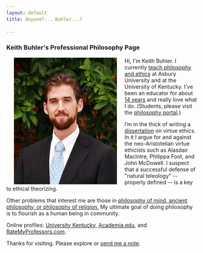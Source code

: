 ```yaml
---
layout: default
title: Anyone?... Buhler...?  

--- 
```


### Keith Buhler's Professional Philosophy Page

<img src="/img/keithbuhler-golden.png" alt="Keith" align="left" hspace="20">

Hi, I'm Keith Buhler. I currently [teach philosophy and ethics](/teaching) at Asbury University and at the University of Kentucky. I've been an educator for about [14 years](/Buhler-CV) and really love what I do. (Students, please visit the [philosophy portal](/philosophy).)

I’m in the thick of writing a [dissertation](/research) on virtue ethics. In it I argue for and against the neo-Aristotelian virtue ethicists such as Alasdair MacIntre, Philippa Foot, and John McDowell. I suspect that a successful defense of "natural teleology" -- properly defined -- is a key to ethical theorizing.

Other problems that interest me are those in [philosophy of mind, ancient philosophy, or philosophy of religion.](https://uky.academia.edu/KeithBuhler) My ultimate goal of doing philosophy is to flourish as a human being in community. 

Online profiles: [University Kentucky](https://philosophy.as.uky.edu/users/kebu226), [Academia.edu](https://uky.academia.edu/KeithBuhler), and [RateMyProfessors.com](http://www.ratemyprofessors.com/ShowRatings.jsp?tid=1822771). 

Thanks for visiting. Please explore or [send me a note](emailto:keithedbuhler@gmail.com). 
